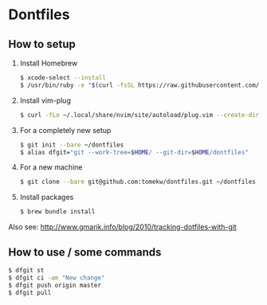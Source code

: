 # Dontfiles

## How to setup

1. Install Homebrew
	```bash
	$ xcode-select --install
	$ /usr/bin/ruby -e "$(curl -fsSL https://raw.githubusercontent.com/Homebrew/install/master/install)"
	```

1. Install vim-plug
	```bash
	$ curl -fLo ~/.local/share/nvim/site/autoload/plug.vim --create-dirs https://raw.githubusercontent.com/junegunn/vim-plug/master/plug.vim
	```

1. For a completely new setup
	```bash
	$ git init --bare ~/dontfiles
	$ alias dfgit="git --work-tree=$HOME/ --git-dir=$HOME/dontfiles"
	```

1. For a new machine
	```bash
	$ git clone --bare git@github.com:tomekw/dontfiles.git ~/dontfiles
	```

1. Install packages
	```bash
	$ brew bundle install
	```

Also see: http://www.gmarik.info/blog/2010/tracking-dotfiles-with-git

## How to use / some commands
```bash
$ dfgit st
$ dfgit ci -am "New change"
$ dfgit push origin master
$ dfgit pull
```
